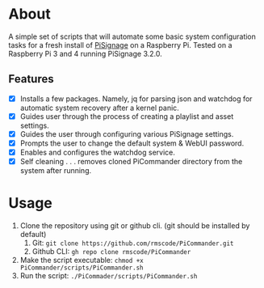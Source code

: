 # About
A simple set of scripts that will automate some basic system configuration tasks for a fresh install of [PiSignage](https://github.com/colloqi/pisignage) on a Raspberry Pi. Tested on a Raspberry Pi 3 and 4 running PiSignage 3.2.0.

## Features
- [x] Installs a few packages. Namely, jq for parsing json and watchdog for automatic system recovery after a kernel panic.
- [x] Guides user through the process of creating a playlist and asset settings.
- [x] Guides the user through configuring various PiSignage settings.
- [x] Prompts the user to change the default system & WebUI password.
- [x] Enables and configures the watchdog service.
- [x] Self cleaning . . . removes cloned PiCommander directory from the system after running.

# Usage
1. Clone the repository using git or github cli. (git should be installed by default)
   1. Git: `git clone https://github.com/rmscode/PiCommander.git`
   2. Github CLI: `gh repo clone rmscode/PiCommander`
2. Make the script executable: `chmod +x PiCommander/scripts/PiCommander.sh`
3. Run the script: `./PiCommader/scripts/PiCommander.sh`
